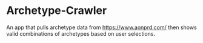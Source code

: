 # Archetype-Crawler
An app that pulls archetype data from https://www.aonprd.com/ then shows valid combinations of archetypes based on user selections.

